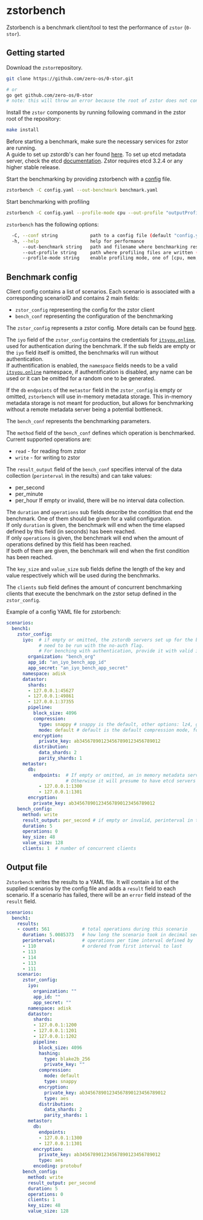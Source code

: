 # zstorbench

Zstorbench is a benchmark client/tool to test the performance of `zstor` (`0-stor`).

## Getting started
Download the `zstor`repository.
```bash
git clone https://github.com/zero-os/0-stor.git

# or 
go get github.com/zero-os/0-stor
# note: this will throw an error because the root of zstor does not contain any Go files.
```

Install the `zstor` components by running following command in the zstor root of the repository:
```bash
make install
```

Before starting a benchmark, make sure the necessary services for zstor are running.  
A guide to set up zstordb's can her found [here](https://github.com/zero-os/0-stor/blob/master/docs/gettingstarted.md).
To set up etcd metadata server, check the etcd [documentation](https://coreos.com/etcd/docs/latest/).
Zstor requires	etcd 3.2.4 or any higher stable release.

Start the benchmarking by providing zstorbench with a [config](#Benchmark-config) file.
``` bash
zstorbench -C config.yaml --out-benchmark benchmark.yaml
```

Start benchmarking with profiling
``` bash
zstorbench -C config.yaml --profile-mode cpu --out-profile "outputProfileInfo"
```

`zstorbench` has the following options:
``` bash
  -C, --conf string            path to a config file (default "config.yaml")
  -h, --help                   help for performance
      --out-benchmark string   path and filename where benchmarking results are written (default "benchmark.yaml")
      --out-profile string     path where profiling files are written (default "profile")
      --profile-mode string    enable profiling mode, one of [cpu, mem, trace, block]
```

## Benchmark config

Client config contains a list of scenarios. 
Each scenario is associated with a corresponding scenarioID and contains 2 main fields: 
* `zstor_config` representing the config for the zstor client
* `bench_conf` representing the configuration of the benchmarking

The `zstor_config` represents a zstor config. More details can be found [here](../zstor/README.md#Configuration).

The `iyo` field of the `zstor_config` contains the credentials for [`itsyou.online`](https://itsyou.online), used for authentication during the benchmark. If the sub fields are empty or the `iyo` field itself is omitted, the benchmarks will run without authentication.  
If authentification is enabled, the `namespace` fields needs to be a valid [`itsyou.online`](https://itsyou.online) namespace, if authentification is disabled, any name can be used or it can be omitted for a random one to be generated.

If the `db` `endpoints` of the `metastor` field in the `zstor_config` is empty or omitted, `zstorbench` will use in-memory metadata storage. This in-memory metadata storage is not meant for production, but allows for benchmarking without a remote metadata server being a potential bottleneck.

The `bench_conf` represents the benchmarking parameters.

The `method` field of the `bench_conf` defines which operation is benchmarked.  
Current supported operations are:
* `read` - for reading from zstor
* `write` - for writing to zstor

The `result_output` field of the `bench_conf` specifies interval of the data collection (`perinterval` in the results) and can take values:  
* per_second
* per_minute
* per_hour
If empty or invalid, there will be no interval data collection.

The `duration` and `operations` sub fields describe the condition that end the benchmark. One of them should be given for a valid configuration.  
If only `duration` is given, the benchmark will end when the time elapsed defined by this field (in seconds) has been reached.  
If only `operations` is given, the benchmark will end when the amount of operations defined by this field has been reached.  
If both of them are given, the benchmark will end when the first condition has been reached.

The `key_size` and `value_size` sub fields define the length of the key and value respectively which will be used during the benchmarks.

The `clients` sub field defines the amount of concurrent benchmarking clients that execute the benchmark on the zstor setup defined in the `zstor_config`.

Example of a config YAML file for zstorbench:

``` yaml
scenarios:
  bench1:
    zstor_config:
      iyo:  # if empty or omitted, the zstordb servers set up for the benchmark 
            # need to be run with the no-auth flag.
            # For benching with authentication, provide it with valid itsyou.online credential
        organization: "bench_org"
        app_id: "an_iyo_bench_app_id"
        app_secret: "an_iyo_bench_app_secret"
      namespace: adisk
      datastor:
        shards:
        - 127.0.0.1:45627
        - 127.0.0.1:49861
        - 127.0.0.1:37355
        pipeline:
          block_size: 4096
          compression:
            type: snappy # snappy is the default, other options: lz4, gzip
            mode: default # default is the default compression mode, for gzip other options: best_speed, best_compression
          encryption:
            private_key: ab345678901234567890123456789012
          distribution:
            data_shards: 2
            parity_shards: 1
      metastor:
        db:
          endpoints:  # If empty or omitted, an in memory metadata server will be used
                      # Otherwise it will presume to have etcd servers running on these addresses
            - 127.0.0.1:1300
            - 127.0.0.1:1301
        encryption:
          private_key: ab345678901234567890123456789012
    bench_config:
      method: write
      result_output: per_second # if empty or invalid, perinterval in the result will be empty
      duration: 5
      operations: 0
      key_size: 48
      value_size: 128
      clients: 1  # number of concurrent clients
```

## Output file

`Zstorbench` writes the results to a YAML file. It will contain a list of the supplied scenarios by the config file and adds a `result` field to each scenario. If a scenario has failed, there will be an `error` field instead of the `result` field.

``` yaml
scenarios:
  bench1:
    results:
    - count: 561            # total operations during this scenario
      duration: 5.0085373   # how long the scenario took in decimal seconds
      perinterval:          # operations per time interval defined by `result_output`
      - 110                 # ordered from first interval to last
      - 113
      - 114
      - 113
      - 111
    scenario:
      zstor_config:
        iyo:
          organization: ""
          app_id: ""
          app_secret: ""
        namespace: adisk
        datastor:
          shards:
          - 127.0.0.1:1200
          - 127.0.0.1:1201
          - 127.0.0.1:1202
          pipeline:
            block_size: 4096
            hashing:
              type: blake2b_256
              private_key: ""
            compression:
              mode: default
              type: snappy
            encryption:
              private_key: ab345678901234567890123456789012
              type: aes
            distribution:
              data_shards: 2
              parity_shards: 1
        metastor:
          db:
            endpoints:
            - 127.0.0.1:1300
            - 127.0.0.1:1301
          encryption:
            private_key: ab345678901234567890123456789012
            type: aes
          encoding: protobuf
      bench_config:
        method: write
        result_output: per_second
        duration: 5
        operations: 0
        clients: 1
        key_size: 48
        value_size: 128
```